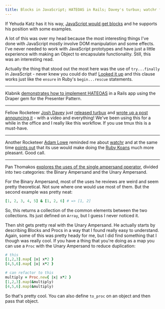 ```yaml
---
title: Blocks in JavaScript; HATEOAS in Rails; Davey's turbux; watchr for Ruby Koans; Using a Single Ampersand
---
```


If Yehuda Katz has it his way, [JavaScript would get blocks][js_blocks] and he
supports his position with some examples.

A lot of this was over my head because the most interesting things I've done
with JavaScript mostly involve DOM manipulation and some effects. I've never
needed to work with JavaScript prototypes and have just a little experience with
making an Object to encapsulate functionality. Still, this was an interesting
read.

Actually the thing that stood out the most here was the use of `try...finally`
in JavaScript - never knew you could do that! [Looked it up][js_docs] and this
clause works just like the `ensure` in Ruby's `begin...rescue` statements.

---

Klabnik [demonstrates how to implement HATEOAS][hateoas] in a Rails app using
the Draper gem for the Presenter Pattern.

---

Fellow Rocketeer [Josh Davey][josh] just [released turbux][turbux] and [wrote up
a post announcing it][announcement] - with a video and everything! We've been
using this for a while in the office and I really like this workflow. If you use
tmux this is a must-have.

---

Another Rocketeer [Adam Lowe][adam] reminded me about [watchr][watchr] and at
the same time [points out](/rotten.html#11) that its use would make doing the [Ruby
Koans][koans] much more pleasant. Good call.

---

Pan Thomakos [explores the uses of the single ampersand
operator](/rotten.html#12), divided into two categories: the Binary Ampersand
and the Unary Ampersand.

For the Binary Ampersand, most of the uses he reviews are weird and seem pretty
theoretical. Not sure where one would use most of them. But the second example
was pretty neat:

```ruby
[1, 2, 3, 4, 5] & [1, 2, 6] # => [1, 2]
```

So, this returns a collection of the common elements between the two
collections. Its just defined on `Array`, but I guess I never noticed it.

Then shit gets pretty real with the Unary Ampersand. He actually starts by
describing Blocks and Procs in a way that I found really easy to understand.
Again, some of this was pretty heady for me, but I did find something that I
though was really cool. If you have a thing that you're doing as a map you can
use a `Proc` with the Unary Ampersand to reduce duplication:

```ruby
# this
[1,2,3].map{ |x| x*2 }
[4,5,6].map{ |x| x*2 }

# can refactor to this
multiply = Proc.new{ |x| x*2 }
[1,2,3].map(&multiply)
[4,5,6].map(&multiply)
```

So that's pretty cool. You can also define `to_proc` on an object and then pass
that object.

[js_blocks]: http://yehudakatz.com/2012/01/10/javascript-needs-blocks
[js_docs]: https://developer.mozilla.org/en/JavaScript/Reference/Statements/try...catch
[hateoas]: http://blog.steveklabnik.com/posts/2012-01-06-implementing-hateoas-with-presenters
[josh]: https://twitter.com/joshuadavey
[turbux]: https://github.com/jgdavey/vim-turbux
[announcement]: http://joshuadavey.com/post/15619414829/faster-tdd-feedback-with-tmux-tslime-vim-and
[adam]: https://twitter.com/adam_lowe
[watchr]: https://github.com/mynyml/watchr
[koans]: https://github.com/edgecase/ruby_koans

